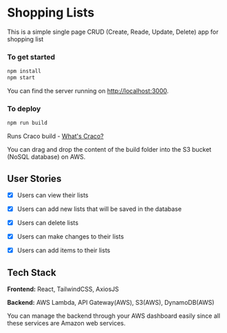# Shopping Lists

This is a simple single page CRUD (Create, Reade, Update, Delete) app for shopping list

### To get started

```bash
npm install
npm start
```

You can find the server running on [http://localhost:3000](http://localhost:3000).

### To deploy

```bash
npm run build
```
Runs Craco build - [What's Craco?](https://www.npmjs.com/package/@craco/craco)

You can drag and drop the content of the build folder into the S3 bucket (NoSQL database) on AWS.

## User Stories

- [x] Users can view their lists
- [x] Users can add new lists that will be saved in the database
- [x] Users can delete lists
- [x] Users can make changes to their lists
- [x] Users can add items to their lists


## Tech Stack

**Frontend:** React, TailwindCSS, AxiosJS

**Backend:** AWS Lambda, API Gateway(AWS), S3(AWS), DynamoDB(AWS)

You can manage the backend through your AWS dashboard easily since all these services are Amazon web services.
